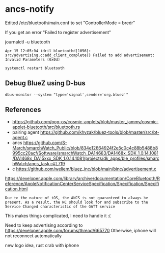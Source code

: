 # ancs-notify

Edited /etc/bluetooth/main.conf to set "ControllerMode = bredr"

If you get an error "Failed to register advertisement"

journalctl -u bluetooth

```
Apr 15 12:05:04 idril bluetoothd[1056]: src/advertising.c:add_client_complete() Failed to add advertisement: Invalid Parameters (0x0d)
```

```
systemctl restart bluetooth
```


## Debug BlueZ using D-bus

```
dbus-monitor --system "type='signal',sender='org.bluez'"
```

## References

- https://github.com/pop-os/cosmic-applets/blob/master_jammy/cosmic-applet-bluetooth/src/bluetooth.rs
- pairing agent https://github.com/khvzak/bluez-tools/blob/master/src/bt-agent.c
- ancs https://github.com/S-March/smarchWatch_Public/blob/834e12664924f2e5c0c4c88b5488b8995cc20acf/Software/smarchWatch_DA14683/DA1468x_SDK_1.0.14.1081/DA1468x_DA15xxx_SDK_1.0.14.1081/projects/dk_apps/ble_profiles/smarchWatch/ancs_task.c#L719
- c https://github.com/weliem/bluez_inc/blob/main/binc/advertisement.c

https://developer.apple.com/library/archive/documentation/CoreBluetooth/Reference/AppleNotificationCenterServiceSpecification/Specification/Specification.html

```
Due to the nature of iOS, the ANCS is not guaranteed to always be present. As a result, the NC should look for and subscribe to the Service Changed characteristic of the GATT service
```

This makes things complicated, I need to handle it :(

Need to keep advertising according to https://developer.apple.com/forums/thread/665770
Otherwise, iphone will not reconnect automatically

new logo idea, rust crab with iphone
